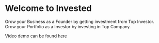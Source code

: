 # Welcome to Invested

Grow your Business as a Founder by getting investment from Top Investor.
Grow your Portfolio as a Investor by investing in Top Company.

Video demo can be found [here](https://youtu.be/cwOYYElXmXY)